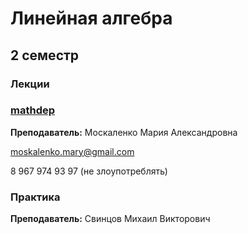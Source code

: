 # Линейная алгебра

## 2 семестр
### Лекции

### [mathdep](http://mathdep.ifmo.ru/mmtp/special_sections_lin_alg/)

**Преподаватель:** Москаленко Мария Александровна

moskalenko.mary@gmail.com

8 967 974 93 97 (не злоупотреблять)

### Практика

**Преподаватель:** 	Свинцов Михаил Викторович  
